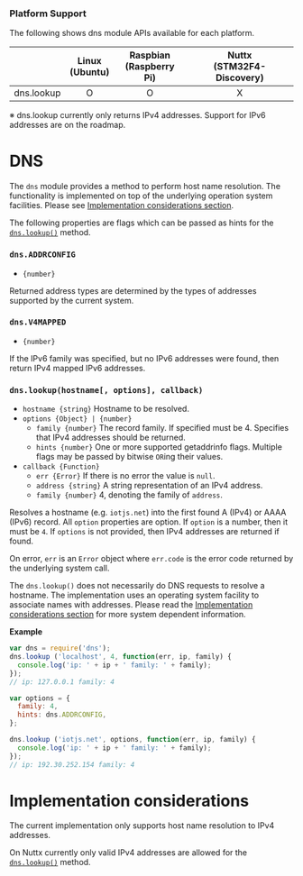 ### Platform Support

The following shows dns module APIs available for each platform.

|  | Linux<br/>(Ubuntu) | Raspbian<br/>(Raspberry Pi) | Nuttx<br/>(STM32F4-Discovery) |
| :---: | :---: | :---: | :---: |
| dns.lookup | O | O | X |

※ dns.lookup currently only returns IPv4 addresses. Support for IPv6 addresses are on the roadmap.


# DNS

The `dns` module provides a method to perform host name resolution. The functionality is
implemented on top of the underlying operation system facilities. Please see
[Implementation considerations section](#implementation-considerations).

The following properties are flags which can be passed as hints for the
[`dns.lookup()`](#dnslookuphostname-options-callback) method.

### `dns.ADDRCONFIG`
* `{number}`

Returned address types are determined by the types of addresses supported by the current system.


### `dns.V4MAPPED`
* `{number}`

If the IPv6 family was specified, but no IPv6 addresses were found, then return IPv4 mapped IPv6 addresses. 



### `dns.lookup(hostname[, options], callback)`
* `hostname {string}` Hostname to be resolved.
* `options {Object} | {number}`
  * `family {number}` The record family. If specified must be 4. Specifies that IPv4 addresses should be returned.
  * `hints {number}` One or more supported getaddrinfo flags. Multiple flags may be passed by bitwise `OR`ing their values.
* `callback {Function}`
  * `err {Error}` If there is no error the value is `null`.
  * `address {string}` A string representation of an IPv4 address.
  * `family {number}` 4, denoting the family of `address`.

Resolves a hostname (e.g. `iotjs.net`) into the first found A (IPv4) or AAAA (IPv6) record. All `option` properties
are option. If `option` is a number, then it must be `4`. If `options` is not provided, then IPv4 addresses are
returned if found.

On error, `err` is an `Error` object where `err.code` is the error code returned by the underlying system call.

The `dns.lookup()` does not necessarily do DNS requests to resolve a hostname. The implementation uses an
operating system facility to associate names with addresses. Please read the
[Implementation considerations section](#implementation-considerations) for more system dependent information.

**Example**

```js
var dns = require('dns');
dns.lookup ('localhost', 4, function(err, ip, family) {
  console.log('ip: ' + ip + ' family: ' + family);
});
// ip: 127.0.0.1 family: 4

var options = {
  family: 4,
  hints: dns.ADDRCONFIG,
};

dns.lookup ('iotjs.net', options, function(err, ip, family) {
  console.log('ip: ' + ip + ' family: ' + family);
});
// ip: 192.30.252.154 family: 4
```

# Implementation considerations

The current implementation only supports host name resolution to IPv4 addresses.

On Nuttx currently only valid IPv4 addresses are allowed for the
[`dns.lookup()`](#dnslookuphostname-options-callback) method.

